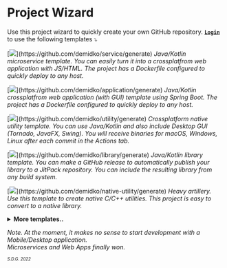 # Project Wizard

Use this project wizard to quickly create your own GitHub repository. [**`Login`**](https://github.com/login) to use the following templates ⤵

[![](https://img.shields.io/badge/microservice%20(Java/Kotlin,%20Gradle,%20Ktor)-darkgreen?style=for-the-badge&logo=kotlin&logoColor=white)](https://github.com/demidko/service/generate)  
_Java/Kotlin microservice template. You can easily turn it into a crossplatfrom web application with JS/HTML. The project has a Dockerfile configured to quickly deploy to any host._ 

[![](https://img.shields.io/badge/application%20(Java/Kotlin,%20Gradle,%20Springboot)-darkgreen?style=for-the-badge&logo=spring&logoColor=white)](https://github.com/demidko/application/generate)  
_Java/Kotlin crossplatfrom web application (with GUI) template using Spring Boot. The project has a Dockerfile configured to quickly deploy to any host._

[![](https://img.shields.io/badge/utility%20(Java/Kotlin,%20Gradle,%20GraalVM)-darkblue?style=for-the-badge&logo=gradle)](https://github.com/demidko/utility/generate)  
_Crossplatform native utility template. You can use Java/Kotlin and also include Desktop GUI (Tornado, JavaFX, Swing). You will receive binaries for macOS, Windows, Linux after each commit in the Actions tab._  

[![](https://img.shields.io/badge/library%20(Java/Kotlin,%20Gradle,%20Maven)-EA7100?style=for-the-badge&logo=java)](https://github.com/demidko/library/generate)  
_Java/Kotlin library template. You can make a GitHub release to automatically publish your library to a JitPack repository. You can include the resulting library from any build system._ 

[![](https://img.shields.io/badge/utility%20(C/C++,%20Xmake)-black?style=for-the-badge&logo=cplusplus)](https://github.com/demidko/native-utility/generate)  
_Heavy artillery. Use this template to create native C/C++ utilities. This project is easy to convert to a native library._


<details>
<summary><b>More templates..</b></summary>
  &nbsp

  [![](https://img.shields.io/badge/telegram%20Bot%20(Kotlin,%20Gradle)-blue?style=for-the-badge&logo=telegram)](https://github.com/demidko/telegram/generate)  
  _A Telegram bot can easily replace a simple web application._
  
  [![](https://img.shields.io/badge/web%20application%20(Kotlin,%20KWeb,%20Gradle)-darkviolet?style=for-the-badge&logo=kotlin&logoColor=violet)](https://github.com/demidko/web/generate)  
  _A complete web application using Kotlin for both the backend and frontend._
  
  [![](https://img.shields.io/badge/android%20application%20(Kotlin,%20Jetpack,%20Gradle)-3DDC84?style=for-the-badge&logo=android&logoColor=whitesmoke)](https://github.com/demidko/android/generate)  
  _Deprecated. The Android ecosystem has become very complex lately and I recommend choosing a default PWA for development._
  
  [![](https://img.shields.io/badge/desktop%20application%20(Kotlin,%20Jetpack,%20Gradle)-brown?style=for-the-badge&logo=kotlin)](https://github.com/demidko/desktop/generate)  
  _Deprecated. See actual templates in the [JetBrains/compose-jb](https://github.com/JetBrains/compose-jb) repository_

  [![](https://img.shields.io/badge/utility%20(C++,%20Conan,%20CMake)-003E54?style=for-the-badge&logo=cmake)](https://github.com/demidko/cmake-utility/generate)  
  _Deprecated. I recommend using xmake._ 
  
  [![](https://img.shields.io/badge/library%20(C++,%20Conan,%20CMake)-003E54?style=for-the-badge&logo=cmake)](https://github.com/demidko/native-library/generate)  
  _Deprecated. I recommend using xmake._  
  
  [![](https://img.shields.io/badge/utility%20(C++,%20VCPKG,%20CMake)-gray?style=for-the-badge&logo=microsoft)](https://github.com/demidko/vcpkg-utility/generate)  
  _Deprecated. I recommend using xmake._ 
</details>

_Note. At the moment, it makes no sense to start development with a Mobile/Desktop application.  
 Microservices and Web Apps finally won._

<sub><sup>_S.D.G. 2022_</sup></sub>
